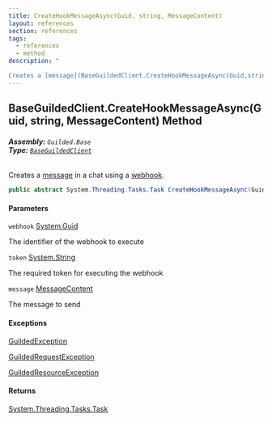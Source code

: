 ```yaml
---
title: CreateHookMessageAsync(Guid, string, MessageContent)
layout: references
section: references
tags:
  - references
  - method
description: "

Creates a [message](BaseGuildedClient.CreateHookMessageAsync(Guid,string,MessageContent).md#Guilded.Base.BaseGuildedClient.CreateHookMessageAsync(Guid,string,Guilded.Base.Content.MessageContent).message 'Guilded.Base.BaseGuildedClient.CreateHookMessageAsync(Guid, string, Guilded.Base.Content.MessageContent).message') in a chat using a [webhook](BaseGuildedClient.CreateHookMessageAsync(Guid,string,MessageContent).md#Guilded.Base.BaseGuildedClient.CreateHookMessageAsync(Guid,string,Guilded.Base.Content.MessageContent).webhook 'Guilded.Base.BaseGuildedClient.CreateHookMessageAsync(Guid, string, Guilded.Base.Content.MessageContent).webhook')."
---
```


## BaseGuildedClient.CreateHookMessageAsync(Guid, string, MessageContent) Method
###### **Assembly:** `Guilded.Base`<br/>**Type:** [`BaseGuildedClient`](BaseGuildedClient.md 'Guilded.Base.BaseGuildedClient')

Creates a [message](BaseGuildedClient.CreateHookMessageAsync(Guid,string,MessageContent).md#Guilded.Base.BaseGuildedClient.CreateHookMessageAsync(Guid,string,Guilded.Base.Content.MessageContent).message 'Guilded.Base.BaseGuildedClient.CreateHookMessageAsync(Guid, string, Guilded.Base.Content.MessageContent).message') in a chat using a [webhook](BaseGuildedClient.CreateHookMessageAsync(Guid,string,MessageContent).md#Guilded.Base.BaseGuildedClient.CreateHookMessageAsync(Guid,string,Guilded.Base.Content.MessageContent).webhook 'Guilded.Base.BaseGuildedClient.CreateHookMessageAsync(Guid, string, Guilded.Base.Content.MessageContent).webhook').

```csharp
public abstract System.Threading.Tasks.Task CreateHookMessageAsync(Guid webhook, string token, Guilded.Base.Content.MessageContent message);
```
#### Parameters

<a name='Guilded.Base.BaseGuildedClient.CreateHookMessageAsync(Guid,string,Guilded.Base.Content.MessageContent).webhook'></a>

`webhook` [System.Guid](https://docs.microsoft.com/en-us/dotnet/api/System.Guid 'System.Guid')

The identifier of the webhook to execute

<a name='Guilded.Base.BaseGuildedClient.CreateHookMessageAsync(Guid,string,Guilded.Base.Content.MessageContent).token'></a>

`token` [System.String](https://docs.microsoft.com/en-us/dotnet/api/System.String 'System.String')

The required token for executing the webhook

<a name='Guilded.Base.BaseGuildedClient.CreateHookMessageAsync(Guid,string,Guilded.Base.Content.MessageContent).message'></a>

`message` [MessageContent](MessageContent.md 'Guilded.Base.Content.MessageContent')

The message to send

#### Exceptions

[GuildedException](GuildedException.md 'Guilded.Base.GuildedException')

[GuildedRequestException](GuildedRequestException.md 'Guilded.Base.GuildedRequestException')

[GuildedResourceException](GuildedResourceException.md 'Guilded.Base.GuildedResourceException')

#### Returns
[System.Threading.Tasks.Task](https://docs.microsoft.com/en-us/dotnet/api/System.Threading.Tasks.Task 'System.Threading.Tasks.Task')
